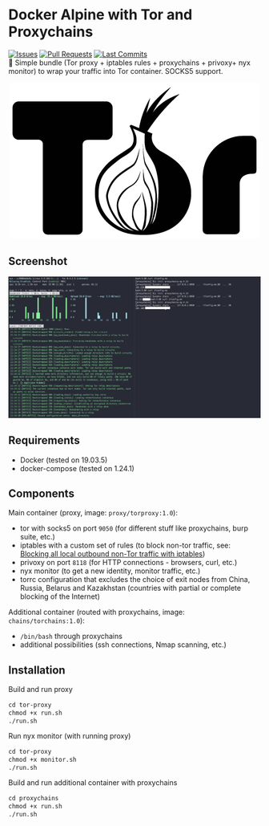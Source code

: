 # Docker Alpine with Tor and Proxychains
[![Issues](https://img.shields.io/github/issues/manmolecular/alpine-tor-proxychains)](https://github.com/manmolecular/alpine-tor-proxychains/issues)
[![Pull Requests](https://img.shields.io/github/issues-pr/manmolecular/alpine-tor-proxychains)](https://github.com/manmolecular/alpine-tor-proxychains/pulls)
[![Last Commits](https://img.shields.io/github/last-commit/manmolecular/alpine-tor-proxychains)](https://github.com/manmolecular/alpine-tor-proxychains/commits/master)  
:bust_in_silhouette: Simple bundle (Tor proxy + iptables rules + proxychains + privoxy+ nyx monitor) to wrap your traffic into Tor container. SOCKS5 support.  

<p align="center">
  <img src="https://raw.githubusercontent.com/manmolecular/alpine-tor-proxychains/master/assets/tor-logo.png?raw=true">
</p>  

## Screenshot

<p align="center">
  <img src="https://raw.githubusercontent.com/manmolecular/alpine-tor-proxychains/master/assets/screenshot.jpg">
</p>  

## Requirements
- Docker (tested on 19.03.5)  
- docker-compose (tested on 1.24.1)  

## Components
Main container (proxy, image: `proxy/torproxy:1.0`):  
- tor with socks5 on port `9050` (for different stuff like proxychains, burp suite, etc.)  
- iptables with a custom set of rules (to block non-tor traffic, see: [Blocking all local outbound non-Tor traffic with iptables](https://trac.torproject.org/projects/tor/wiki/doc/BlockingNonTorTraffic))  
- privoxy on port `8118` (for HTTP connections - browsers, curl, etc.)  
- nyx monitor (to get a new identity, monitor traffic, etc.)  
- torrc configuration that excludes the choice of exit nodes from China, Russia, Belarus and Kazakhstan (countries with partial or complete blocking of the Internet)
  
Additional container (routed with proxychains, image: `chains/torchains:1.0`):  
- `/bin/bash` through proxychains
- additional possibilities (ssh connections, Nmap scanning, etc.)


## Installation
Build and run proxy
```
cd tor-proxy
chmod +x run.sh
./run.sh
```
Run nyx monitor (with running proxy)
```
cd tor-proxy
chmod +x monitor.sh
./run.sh
```
Build and run additional container with proxychains
```
cd proxychains
chmod +x run.sh
./run.sh
```

